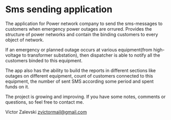 # Sms sending application
The application for Power network company to send the sms-messages to customers when emergency power outages are orrured.
Provides the structure of power networks and contain the binding customers to every object of network. 

If an emergency or planned outage occurs at various equipment(from high-voltage to transformer substation), then dispatcher is able to notify
all the customers binded to this equipment.

The app also has the ability to build the reports in different sections like outages on different equipment, count of customers connected to this equipment,
the number of sent SMS according some period and spent funds on it.

The project is growing and improving. If you have some notes, comments or questions, so feel free to contact me.

Victor Zalevski zvictormail@gmail.com 
